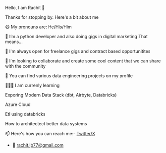 Hello, I am Rachit 👋

Thanks for stopping by. Here's a bit about me

😄 My pronouns are: He/His/Him

🔭 I’m  a  python developer and  also doing gigs in  digital marketing  That means...

👯 I'm always open for freelance gigs and contract based opportunitites

💬 I'm looking to collaborate and create some cool content that we can share with the community

🤘 You can find various data engineering projects on my profile

🧑🏻‍🏫 I am currenly learning


Exporing Modern Data Stack (dbt, Airbyte, Databricks)

Azure Cloud 

Etl using databricks

How to architectect better data systems

📫 Here's how you can reach me:- [Twitter/X](https://x.com/Rachitc11)
- 📧 rachit.jb77@gmail.com
